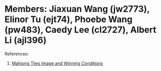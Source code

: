 # Members: Jiaxuan Wang (jw2773), Elinor Tu (ejt74), Phoebe Wang (pw483), Caedy Lee (cl2727), Albert Li (ajl396)

References:

1. [Mahjong Tiles Image and Winning Conditions](https://en.wikipedia.org/wiki/Mahjong)
